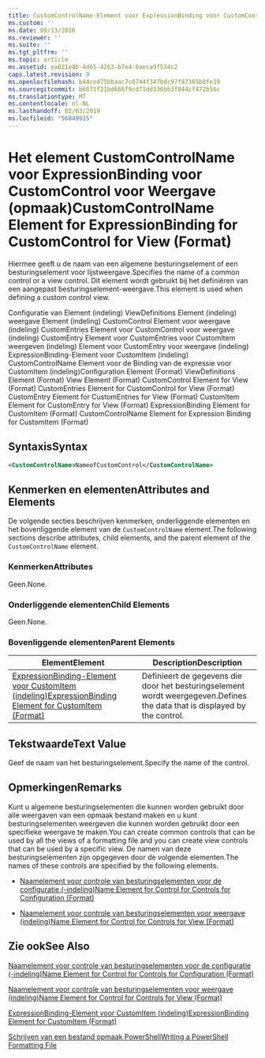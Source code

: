 ```yaml
---
title: CustomControlName-Element voor ExpressionBinding voor CustomControl voor weergave (indeling) | Microsoft Docs
ms.custom: ''
ms.date: 09/13/2016
ms.reviewer: ''
ms.suite: ''
ms.tgt_pltfrm: ''
ms.topic: article
ms.assetid: ea821e8b-4d65-4263-b7e4-6aeca9f534c2
caps.latest.revision: 9
ms.openlocfilehash: b44ced75bbaac7c0744f347bdc97f87365b8fe39
ms.sourcegitcommit: b6871f21bd666f9cd71dd336bb3f844cf472b56c
ms.translationtype: MT
ms.contentlocale: nl-NL
ms.lasthandoff: 02/03/2019
ms.locfileid: "56849915"
---
```

# <a name="customcontrolname-element-for-expressionbinding-for-customcontrol-for-view-format"></a><span data-ttu-id="c786e-102">Het element CustomControlName voor ExpressionBinding voor CustomControl voor Weergave (opmaak)</span><span class="sxs-lookup"><span data-stu-id="c786e-102">CustomControlName Element for ExpressionBinding for CustomControl for View (Format)</span></span>

<span data-ttu-id="c786e-103">Hiermee geeft u de naam van een algemene besturingselement of een besturingselement voor lijstweergave.</span><span class="sxs-lookup"><span data-stu-id="c786e-103">Specifies the name of a common control or a view control.</span></span> <span data-ttu-id="c786e-104">Dit element wordt gebruikt bij het definiëren van een aangepast besturingselement-weergave.</span><span class="sxs-lookup"><span data-stu-id="c786e-104">This element is used when defining a custom control view.</span></span>

<span data-ttu-id="c786e-105">Configuratie van Element (indeling) ViewDefinitions Element (indeling) weergave Element (indeling) CustomControl Element voor weergave (indeling) CustomEntries Element voor CustomControl voor weergave (indeling) CustomEntry Element voor CustomEntries voor CustomItem weergeven (indeling) Element voor CustomEntry voor weergave (indeling) ExpressionBinding-Element voor CustomItem (indeling) CustomControlName Element voor de Binding van de expressie voor CustomItem (indeling)</span><span class="sxs-lookup"><span data-stu-id="c786e-105">Configuration Element (Format) ViewDefinitions Element (Format) View Element (Format) CustomControl Element for View (Format) CustomEntries Element for CustomControl for View (Format) CustomEntry Element for CustomEntries for View (Format) CustomItem Element for CustomEntry for View (Format) ExpressionBinding Element for CustomItem (Format) CustomControlName Element for Expression Binding for CustomItem (Format)</span></span>

## <a name="syntax"></a><span data-ttu-id="c786e-106">Syntaxis</span><span class="sxs-lookup"><span data-stu-id="c786e-106">Syntax</span></span>

```xml
<CustomControlName>NameofCustomControl</CustomControlName>
```

## <a name="attributes-and-elements"></a><span data-ttu-id="c786e-107">Kenmerken en elementen</span><span class="sxs-lookup"><span data-stu-id="c786e-107">Attributes and Elements</span></span>

<span data-ttu-id="c786e-108">De volgende secties beschrijven kenmerken, onderliggende elementen en het bovenliggende element van de `CustomControlName` element.</span><span class="sxs-lookup"><span data-stu-id="c786e-108">The following sections describe attributes, child elements, and the parent element of the `CustomControlName` element.</span></span>

### <a name="attributes"></a><span data-ttu-id="c786e-109">Kenmerken</span><span class="sxs-lookup"><span data-stu-id="c786e-109">Attributes</span></span>

<span data-ttu-id="c786e-110">Geen.</span><span class="sxs-lookup"><span data-stu-id="c786e-110">None.</span></span>

### <a name="child-elements"></a><span data-ttu-id="c786e-111">Onderliggende elementen</span><span class="sxs-lookup"><span data-stu-id="c786e-111">Child Elements</span></span>

<span data-ttu-id="c786e-112">Geen.</span><span class="sxs-lookup"><span data-stu-id="c786e-112">None.</span></span>

### <a name="parent-elements"></a><span data-ttu-id="c786e-113">Bovenliggende elementen</span><span class="sxs-lookup"><span data-stu-id="c786e-113">Parent Elements</span></span>

|<span data-ttu-id="c786e-114">Element</span><span class="sxs-lookup"><span data-stu-id="c786e-114">Element</span></span>|<span data-ttu-id="c786e-115">Description</span><span class="sxs-lookup"><span data-stu-id="c786e-115">Description</span></span>|
|-------------|-----------------|
|[<span data-ttu-id="c786e-116">ExpressionBinding-Element voor CustomItem (indeling)</span><span class="sxs-lookup"><span data-stu-id="c786e-116">ExpressionBinding Element for CustomItem (Format)</span></span>](./expressionbinding-element-for-customitem-for-controls-for-configuration-format.md)|<span data-ttu-id="c786e-117">Definieert de gegevens die door het besturingselement wordt weergegeven.</span><span class="sxs-lookup"><span data-stu-id="c786e-117">Defines the data that is displayed by the control.</span></span>|

## <a name="text-value"></a><span data-ttu-id="c786e-118">Tekstwaarde</span><span class="sxs-lookup"><span data-stu-id="c786e-118">Text Value</span></span>

<span data-ttu-id="c786e-119">Geef de naam van het besturingselement.</span><span class="sxs-lookup"><span data-stu-id="c786e-119">Specify the name of the control.</span></span>

## <a name="remarks"></a><span data-ttu-id="c786e-120">Opmerkingen</span><span class="sxs-lookup"><span data-stu-id="c786e-120">Remarks</span></span>

<span data-ttu-id="c786e-121">Kunt u algemene besturingselementen die kunnen worden gebruikt door alle weergaven van een opmaak bestand maken en u kunt besturingselementen weergeven die kunnen worden gebruikt door een specifieke weergave te maken.</span><span class="sxs-lookup"><span data-stu-id="c786e-121">You can create common controls that can be used by all the views of a formatting file and you can create view controls that can be used by a specific view.</span></span> <span data-ttu-id="c786e-122">De namen van deze besturingselementen zijn opgegeven door de volgende elementen.</span><span class="sxs-lookup"><span data-stu-id="c786e-122">The names of these controls are specified by the following elements.</span></span>

- [<span data-ttu-id="c786e-123">Naamelement voor controle van besturingselementen voor de configuratie (-indeling)</span><span class="sxs-lookup"><span data-stu-id="c786e-123">Name Element for Control for Controls for Configuration (Format)</span></span>](./name-element-for-control-for-controls-for-configuration-format.md)

- [<span data-ttu-id="c786e-124">Naamelement voor controle van besturingselementen voor weergave (indeling)</span><span class="sxs-lookup"><span data-stu-id="c786e-124">Name Element for Control for Controls for View (Format)</span></span>](./name-element-for-control-for-controls-for-view-format.md)

## <a name="see-also"></a><span data-ttu-id="c786e-125">Zie ook</span><span class="sxs-lookup"><span data-stu-id="c786e-125">See Also</span></span>

[<span data-ttu-id="c786e-126">Naamelement voor controle van besturingselementen voor de configuratie (-indeling)</span><span class="sxs-lookup"><span data-stu-id="c786e-126">Name Element for Control for Controls for Configuration (Format)</span></span>](./name-element-for-control-for-controls-for-configuration-format.md)

[<span data-ttu-id="c786e-127">Naamelement voor controle van besturingselementen voor weergave (indeling)</span><span class="sxs-lookup"><span data-stu-id="c786e-127">Name Element for Control for Controls for View (Format)</span></span>](./name-element-for-control-for-controls-for-view-format.md)

[<span data-ttu-id="c786e-128">ExpressionBinding-Element voor CustomItem (indeling)</span><span class="sxs-lookup"><span data-stu-id="c786e-128">ExpressionBinding Element for CustomItem (Format)</span></span>](./expressionbinding-element-for-customitem-for-controls-for-configuration-format.md)

[<span data-ttu-id="c786e-129">Schrijven van een bestand opmaak PowerShell</span><span class="sxs-lookup"><span data-stu-id="c786e-129">Writing a PowerShell Formatting File</span></span>](./writing-a-powershell-formatting-file.md)
